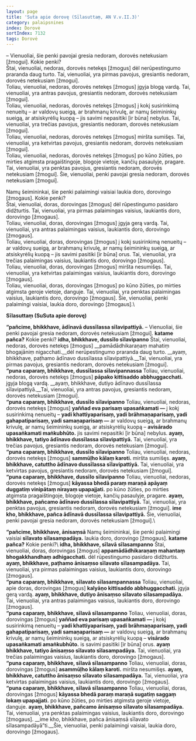 ```yaml
---
layout: page
title: 'Suta apie dorovę (Sīlasuttaṃ, AN V.v.II.3)'
category: palaipsnines
index: Dorovė 
sortIndex: 7132
tags: Dorovė
---
```

– Vienuoliai, šie penki pavojai gresia nedoram, dorovės netekusiam [žmogui]. Kokie penki?\
Štai, vienuoliai, nedoras, dorovės netekęs [žmogus] dėl nerūpestingumo praranda daug turto. Tai, vienuoliai, yra pirmas pavojus, gresiantis nedoram, dorovės netekusiam [žmogui].\
Toliau, vienuoliai, nedoras, dorovės netekęs [žmogus] įgyja blogą vardą. Tai, vienuoliai, yra antras pavojus, gresiantis nedoram, dorovės netekusiam [žmogui].\
Toliau, vienuoliai, nedoras, dorovės netekęs [žmogus] į kokį susirinkimą nenueitų – ar valdovų sueigą, ar brahmanų  krivulę, ar namų šeimininkų sueigą, ar atsiskyrėlių kuopą – jis savimi nepasitiki [ir būna] nebylus. Tai, vienuoliai, yra trečias pavojus, gresiantis nedoram, dorovės netekusiam [žmogui].\
Toliau, vienuoliai, nedoras, dorovės netekęs [žmogus] miršta sumišęs. Tai, vienuoliai, yra ketvirtas pavojus, gresiantis nedoram, dorovės netekusiam [žmogui].\
Toliau, vienuoliai, nedoras, dorovės netekęs [žmogus] po kūno žūties, po mirties atgimsta pragaištingoje, blogoje vietoje, kančių pasaulyje, pragare. Tai, vienuoliai, yra penktas pavojus, gresiantis nedoram, dorovės netekusiam [žmogui]. Šie, vienuoliai, penki pavojai gresia nedoram, dorovės netekusiam [žmogui].

Namų šeimininkai, šie penki palaimingi vaisiai laukia doro, dorovingo [žmogaus]. Kokie penki?\
Štai, vienuoliai, doras, dorovingas [žmogus] dėl rūpestingumo pasidaro didžturtis. Tai, vienuoliai, yra pirmas palaimingas vaisius, laukiantis doro, dorovingo [žmogaus].\
Toliau, vienuoliai, doras, dorovingas [žmogus] įgyja gerą vardą. Tai, vienuoliai, yra antras palaimingas vaisius, laukiantis doro, dorovingo [žmogaus].\
Toliau, vienuoliai, doras, dorovingas [žmogus] į kokį susirinkimą nenueitų – ar valdovų sueigą, ar brahmanų  krivulę, ar namų šeimininkų sueigą, ar atsiskyrėlių kuopą – jis savimi pasitiki [ir būna] orus. Tai, vienuoliai, yra trečias palaimingas vaisius, laukiantis doro, dorovingo [žmogaus].\
Toliau, vienuoliai, doras, dorovingas [žmogus] miršta nesumišęs. Tai, vienuoliai, yra ketvirtas palaimingas vaisius, laukiantis doro, dorovingo [žmogaus].\
Toliau, vienuoliai, doras, dorovingas [žmogus] po kūno žūties, po mirties atgimsta geroje vietoje, danguje. Tai, vienuoliai, yra penktas palaimingas vaisius, laukiantis doro, dorovingo [žmogaus]. Šie, vienuoliai, penki palaimingi vaisiai, laukia doro, dorovingo [žmogaus].\

__Sīlasuttaṃ (SuSuta apie dorovę)__

__“pañcime, bhikkhave, ādīnavā dussīlassa sīlavipattiyā.__ – Vienuoliai, šie penki pavojai gresia nedoram, dorovės netekusiam [žmogui]. __katame pañca?__ Kokie penki? __idha, bhikkhave, dussīlo sīlavipanno__ Štai, vienuoliai, nedoras, dorovės netekęs [žmogus] __pamādādhikaraṇaṃ mahatiṃ bhogajāniṃ nigacchati.__dėl nerūpestingumo praranda daug turto. __ayaṃ, bhikkhave, paṭhamo ādīnavo dussīlassa sīlavipattiyā.__Tai, vienuoliai, yra pirmas pavojus, gresiantis nedoram, dorovės netekusiam [žmogui].\
__“puna caparaṃ, bhikkhave, dussīlassa sīlavipannassa__ Toliau, vienuoliai, nedoras, dorovės netekęs [žmogus] __pāpako kittisaddo abbhuggacchati.__ įgyja blogą vardą. __ayaṃ, bhikkhave, dutiyo ādīnavo dussīlassa sīlavipattiyā.__Tai, vienuoliai, yra antras pavojus, gresiantis nedoram, dorovės netekusiam [žmogui].\
__“puna caparaṃ, bhikkhave, dussīlo sīlavipanno__ Toliau, vienuoliai, nedoras, dorovės netekęs [žmogus] __yaññad eva parisaṃ upasaṅkamati —__ į kokį susirinkimą nenueitų – __yadi khattiyaparisaṃ, yadi brāhmaṇaparisaṃ, yadi gahapatiparisaṃ, yadi samaṇaparisaṃ —__ ar valdovų sueigą, ar brahmanų  krivulę, ar namų šeimininkų sueigą, ar atsiskyrėlių kuopą – __avisārado upasaṅkamati maṅkubhūto.__ jis savimi nepasitiki [ir būna] nebylus. __ayaṃ, bhikkhave, tatiyo ādīnavo dussīlassa sīlavipattiyā.__ Tai, vienuoliai, yra trečias pavojus, gresiantis nedoram, dorovės netekusiam [žmogui].\
__“puna caparaṃ, bhikkhave, dussīlo sīlavipanno__ Toliau, vienuoliai, nedoras, dorovės netekęs [žmogus] __sammūḷho kālaṃ karoti.__ miršta sumišęs. __ayaṃ, bhikkhave, catuttho ādīnavo dussīlassa sīlavipattiyā.__ Tai, vienuoliai, yra ketvirtas pavojus, gresiantis nedoram, dorovės netekusiam [žmogui].\
__“puna caparaṃ, bhikkhave, dussīlo sīlavipanno__ Toliau, vienuoliai, nedoras, dorovės netekęs [žmogus] __kāyassa bhedā paraṃ maraṇā apāyaṃ duggatiṃ vinipātaṃ nirayaṃ upapajjati.__ po kūno žūties, po mirties atgimsta pragaištingoje, blogoje vietoje, kančių pasaulyje, pragare. __ayaṃ, bhikkhave, pañcamo ādīnavo dussīlassa sīlavipattiyā.__ Tai, vienuoliai, yra penktas pavojus, gresiantis nedoram, dorovės netekusiam [žmogui]. __ime kho, bhikkhave, pañca ādīnavā dussīlassa sīlavipattiyā.__ Šie, vienuoliai, penki pavojai gresia nedoram, dorovės netekusiam [žmogui].\

__“pañcime, bhikkhave, ānisaṃsā__ Namų šeimininkai, šie penki palaimingi vaisiai __sīlavato sīlasampadāya.__ laukia doro, dorovingo [žmogaus]. __katame pañca?__ Kokie penki?\ __idha, bhikkhave, sīlavā sīlasampanno__ Štai, vienuoliai, doras, dorovingas [žmogus] __appamādādhikaraṇaṃ mahantaṃ bhogakkhandhaṃ adhigacchati.__ dėl rūpestingumo pasidaro didžturtis. __ayaṃ, bhikkhave, paṭhamo ānisaṃso sīlavato sīlasampadāya.__ Tai, vienuoliai, yra pirmas palaimingas vaisius, laukiantis doro, dorovingo [žmogaus].\
__“puna caparaṃ, bhikkhave, sīlavato sīlasampannassa__ Toliau, vienuoliai, apie doras, dorovingas [žmogus] __kalyāṇo kittisaddo abbhuggacchati.__ įgyja gerą vardą. __ayaṃ, bhikkhave, dutiyo ānisaṃso sīlavato sīlasampadāya.__ Tai, vienuoliai, yra antras palaimingas vaisius, laukiantis doro, dorovingo [žmogaus].\
__“puna caparaṃ, bhikkhave, sīlavā sīlasampanno__ Toliau, vienuoliai, doras, dorovingas [žmogus] __yaññad eva parisaṃ upasaṅkamati —__ į kokį susirinkimą nenueitų – __yadi khattiyaparisaṃ, yadi brāhmaṇaparisaṃ, yadi gahapatiparisaṃ, yadi samaṇaparisaṃ —__ ar valdovų sueigą, ar brahmanų  krivulę, ar namų šeimininkų sueigą, ar atsiskyrėlių kuopą – __visārado upasaṅkamati amaṅkubhūto.__ is savimi pasitiki [ir būna] orus. __ayaṃ bhikkhave, tatiyo ānisaṃso sīlavato sīlasampadāya.__ Tai, vienuoliai, yra trečias palaimingas vaisius, laukiantis doro, dorovingo [žmogaus].\
__“puna caparaṃ, bhikkhave, sīlavā sīlasampanno__ Toliau, vienuoliai, doras, dorovingas [žmogus] __asammūḷho kālaṃ karoti.__ miršta nesumišęs. __ayaṃ, bhikkhave, catuttho ānisaṃso sīlavato sīlasampadāya.__ Tai, vienuoliai, yra ketvirtas palaimingas vaisius, laukiantis doro, dorovingo [žmogaus].\
__“puna caparaṃ, bhikkhave, sīlavā sīlasampanno__ Toliau, vienuoliai, doras, dorovingas [žmogus] __kāyassa bhedā paraṃ maraṇā sugatiṃ saggaṃ lokaṃ upapajjati.__ po kūno žūties, po mirties atgimsta geroje vietoje, danguje. __ayaṃ, bhikkhave, pañcamo ānisaṃso sīlavato sīlasampadāya.__ Tai, vienuoliai, yra penktas palaimingas vaisius, laukiantis doro, dorovingo [žmogaus]. __ime kho, bhikkhave, pañca ānisaṃsā sīlavato sīlasampadāyā”ti.__Šie, vienuoliai, penki palaimingi vaisiai, laukia doro, dorovingo [žmogaus].

